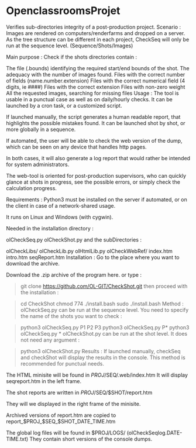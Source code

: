 # OpenclassroomsProjet

Verifies sub-directories integrity of a post-production project.
Scenario :
Images are rendered on computers/renderfarms and dropped on a server. As the tree structure can be different in each project, CheckSeq will only be run at the sequence level. (Sequence/Shots/Images)

Main purpose :
Check if the shots directories contain :

The file (.bounds) identifying the required start/end bounds of the shot.
The adequacy with the number of images found.
Files with the correct number of fields (name.number.extension)
Files with the correct numerical field (4 digits, ie ####)
Files with the correct extension
Files with non-zero weight
All the requested images, searching for missing files
Usage :
The tool is usable in a punctual case as well as on daily/hourly checks. It can be launched by a cron task, or a customized script.

If launched manually, the script generates a human readable report, that highlights the possible mistakes found. It can be launched shot by shot, or more globally in a sequence.

If automated, the user will be able to check the web version of the dump, which can be seen on any device that handles http pages.

In both cases, it will also generate a log report that would rather be intended for system administrators.

The web-tool is oriented for post-production supervisors, who can quickly glance at shots in progress, see the possible errors, or simply check the calculation progress.

Requirements :
Python3 must be installed on the server if automated, or on the client in case of a network-shared usage.

It runs on Linux and Windows (with cygwin).

Needed in the installation directory :

olCheckSeq.py
olCheckShot.py
and the subDirectories :

olCheckLibs/
olCheckLib.py
olHtmlLib.py
olCheckWebRef/
index.htm
intro.htm
seqReport.htm
Installation :
Go to the place where you want to download the archive.

Download the .zip archive of the program here.
or type :

> git clone https://github.com/OL-GIT/CheckShot.git
then proceed with the installation :

> cd CheckShot
> chmod 774 ./install.bash
> sudo ./install.bash
Method :
olCheckSeq.py can be run at the sequence level. You need to specify the name of the shots you want to check :

> python3 olCheckSeq.py P1 P2 P3
> python3 olCheckSeq.py P*
> python3 olCheckSeq.py *
olCheckShot.py can be run at the shot level. It does not need any argument :

> python3 olCheckShot.py
Results :
If launched manually, checkSeq and checkShot will display the results in the console.
This method is recommended for punctual needs.

The HTML minisite will be found in $PROJ/$SEQ/.web/index.htm
It will display seqreport.htm in the left frame.

The shot reports are written in $PROJ/$SEQ/$SHOT/report.htm

They will we displayed in the right frame of the minisite.

Archived versions of report.htm are copied to report_$PROJ_$SEQ_$SHOT_DATE_TIME.htm

The global log files will be found in $PROJ/LOGS/ (olCheckSeqlog.DATE-TIME.txt)
They contain short versions of the console dumps.
